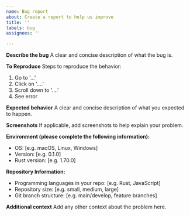```yaml
---
name: Bug report
about: Create a report to help us improve
title: ''
labels: bug
assignees: ''

---
```


**Describe the bug**
A clear and concise description of what the bug is.

**To Reproduce**
Steps to reproduce the behavior:
1. Go to '...'
2. Click on '....'
3. Scroll down to '....'
4. See error

**Expected behavior**
A clear and concise description of what you expected to happen.

**Screenshots**
If applicable, add screenshots to help explain your problem.

**Environment (please complete the following information):**
 - OS: [e.g. macOS, Linux, Windows]
 - Version: [e.g. 0.1.0]
 - Rust version: [e.g. 1.70.0]

**Repository Information:**
 - Programming languages in your repo: [e.g. Rust, JavaScript]
 - Repository size: [e.g. small, medium, large]
 - Git branch structure: [e.g. main/develop, feature branches]

**Additional context**
Add any other context about the problem here.
